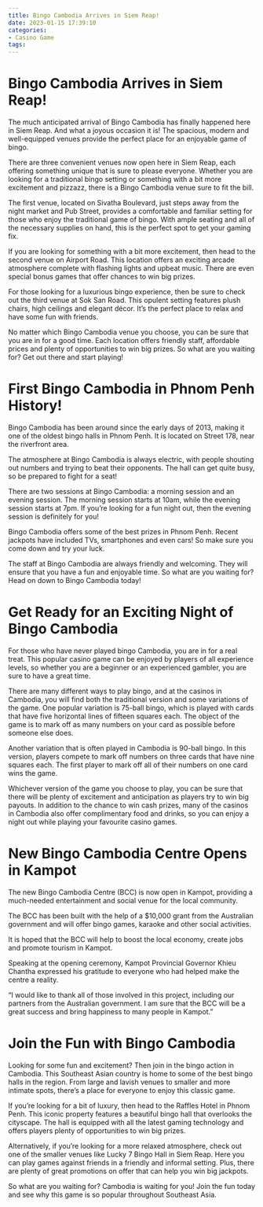 ```yaml
---
title: Bingo Cambodia Arrives in Siem Reap!
date: 2023-01-15 17:39:10
categories:
- Casino Game
tags:
---
```



#  Bingo Cambodia Arrives in Siem Reap!

The much anticipated arrival of Bingo Cambodia has finally happened here in Siem Reap. And what a joyous occasion it is! The spacious, modern and well-equipped venues provide the perfect place for an enjoyable game of bingo.

There are three convenient venues now open here in Siem Reap, each offering something unique that is sure to please everyone. Whether you are looking for a traditional bingo setting or something with a bit more excitement and pizzazz, there is a Bingo Cambodia venue sure to fit the bill.

The first venue, located on Sivatha Boulevard, just steps away from the night market and Pub Street, provides a comfortable and familiar setting for those who enjoy the traditional game of bingo. With ample seating and all of the necessary supplies on hand, this is the perfect spot to get your gaming fix.

If you are looking for something with a bit more excitement, then head to the second venue on Airport Road. This location offers an exciting arcade atmosphere complete with flashing lights and upbeat music. There are even special bonus games that offer chances to win big prizes.

For those looking for a luxurious bingo experience, then be sure to check out the third venue at Sok San Road. This opulent setting features plush chairs, high ceilings and elegant décor. It’s the perfect place to relax and have some fun with friends.

No matter which Bingo Cambodia venue you choose, you can be sure that you are in for a good time. Each location offers friendly staff, affordable prices and plenty of opportunities to win big prizes. So what are you waiting for? Get out there and start playing!

#  First Bingo Cambodia in Phnom Penh History!

Bingo Cambodia has been around since the early days of 2013, making it one of the oldest bingo halls in Phnom Penh. It is located on Street 178, near the riverfront area.

The atmosphere at Bingo Cambodia is always electric, with people shouting out numbers and trying to beat their opponents. The hall can get quite busy, so be prepared to fight for a seat!

There are two sessions at Bingo Cambodia: a morning session and an evening session. The morning session starts at 10am, while the evening session starts at 7pm. If you’re looking for a fun night out, then the evening session is definitely for you!

Bingo Cambodia offers some of the best prizes in Phnom Penh. Recent jackpots have included TVs, smartphones and even cars! So make sure you come down and try your luck.

The staff at Bingo Cambodia are always friendly and welcoming. They will ensure that you have a fun and enjoyable time. So what are you waiting for? Head on down to Bingo Cambodia today!

#  Get Ready for an Exciting Night of Bingo Cambodia

For those who have never played bingo Cambodia, you are in for a real treat. This popular casino game can be enjoyed by players of all experience levels, so whether you are a beginner or an experienced gambler, you are sure to have a great time.

There are many different ways to play bingo, and at the casinos in Cambodia, you will find both the traditional version and some variations of the game. One popular variation is 75-ball bingo, which is played with cards that have five horizontal lines of fifteen squares each. The object of the game is to mark off as many numbers on your card as possible before someone else does.

Another variation that is often played in Cambodia is 90-ball bingo. In this version, players compete to mark off numbers on three cards that have nine squares each. The first player to mark off all of their numbers on one card wins the game.

Whichever version of the game you choose to play, you can be sure that there will be plenty of excitement and anticipation as players try to win big payouts. In addition to the chance to win cash prizes, many of the casinos in Cambodia also offer complimentary food and drinks, so you can enjoy a night out while playing your favourite casino games.

#  New Bingo Cambodia Centre Opens in Kampot

The new Bingo Cambodia Centre (BCC) is now open in Kampot, providing a much-needed entertainment and social venue for the local community.

The BCC has been built with the help of a $10,000 grant from the Australian government and will offer bingo games, karaoke and other social activities.

It is hoped that the BCC will help to boost the local economy, create jobs and promote tourism in Kampot.

Speaking at the opening ceremony, Kampot Provincial Governor Khieu Chantha expressed his gratitude to everyone who had helped make the centre a reality.

“I would like to thank all of those involved in this project, including our partners from the Australian government. I am sure that the BCC will be a great success and bring happiness to many people in Kampot.”

#  Join the Fun with Bingo Cambodia

Looking for some fun and excitement? Then join in the bingo action in Cambodia. This Southeast Asian country is home to some of the best bingo halls in the region. From large and lavish venues to smaller and more intimate spots, there’s a place for everyone to enjoy this classic game.

If you’re looking for a bit of luxury, then head to the Raffles Hotel in Phnom Penh. This iconic property features a beautiful bingo hall that overlooks the cityscape. The hall is equipped with all the latest gaming technology and offers players plenty of opportunities to win big prizes.

Alternatively, if you’re looking for a more relaxed atmosphere, check out one of the smaller venues like Lucky 7 Bingo Hall in Siem Reap. Here you can play games against friends in a friendly and informal setting. Plus, there are plenty of great promotions on offer that can help you win big jackpots.

So what are you waiting for? Cambodia is waiting for you! Join the fun today and see why this game is so popular throughout Southeast Asia.
